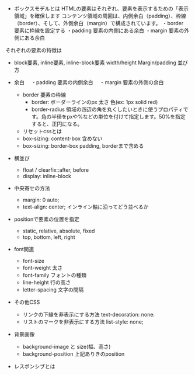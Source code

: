 - ボックスモデルとは
HTMLの要素はそれぞれ、要素を表示するための「表示領域」を確保します コンテンツ領域の周囲は、内側余白（padding）、枠線（border）、そして、外側余白（margin）で構成されています。
・border 要素に枠線を設定する
・padding 要素の内側にある余白
・margin 要素の外側にある余白

それぞれの要素の特徴は
- block要素, inline要素, inline-block要素
width/height
Margin/padding
並び方

- 余白
　 - padding 要素の内側余白
　 - margin 要素の外側の余白
   - border 要素の枠線
      - border: ボーダーラインのpx 太さ 色(ex: 1px solid red)
      - border-radius
領域の四辺の角を丸くしたいときに使うプロパティです。角の半径をpxや%などの単位を付けて指定します。50%を指定すると、正円になる。
  - リセットcssとは
  - box-sizing: content-box 含めない
  - box-sizing: border-box padding, borderまで含める

- 横並び
  - float / clearfix::after, before
  - display: inline-block

- 中央寄せの方法
  - margin: 0 auto;
  - text-align: center; インライン軸に沿ってどう並べるか

- positionで要素の位置を指定
  - static, relative, absolute, fixed
  - top, bottom, left, right

- font関連
  - font-size
  - font-weight 太さ
  - font-family フォントの種類
  - line-height 行の高さ
  - letter-spacing 文字の間隔

- その他CSS
  - リンクの下線を非表示にする方法
    text-decoration: none:
  - リストのマークを非表示にする方法
    list-style: none;

- 背景画像
  - background-image と size(幅、高さ)
  - background-position 上記ありきのposition
- レスポンシブとは

